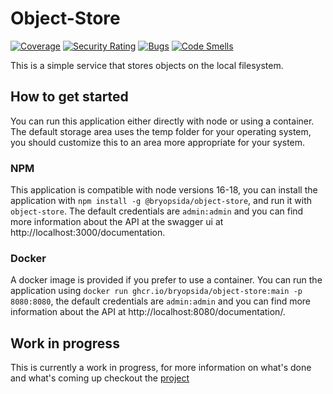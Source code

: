 # Object-Store

[![Coverage](https://sonarcloud.io/api/project_badges/measure?project=bryopsida_object-store&metric=coverage)](https://sonarcloud.io/summary/new_code?id=bryopsida_object-store) [![Security Rating](https://sonarcloud.io/api/project_badges/measure?project=bryopsida_object-store&metric=security_rating)](https://sonarcloud.io/summary/new_code?id=bryopsida_object-store) [![Bugs](https://sonarcloud.io/api/project_badges/measure?project=bryopsida_object-store&metric=bugs)](https://sonarcloud.io/summary/new_code?id=bryopsida_object-store) [![Code Smells](https://sonarcloud.io/api/project_badges/measure?project=bryopsida_object-store&metric=code_smells)](https://sonarcloud.io/summary/new_code?id=bryopsida_object-store)

This is a simple service that stores objects on the local filesystem.

## How to get started

You can run this application either directly with node or using a container. The default storage area uses the temp folder for your operating system, you should customize this to an area more appropriate for your system.

### NPM

This application is compatible with node versions 16-18, you can install the application with `npm install -g @bryopsida/object-store`, and run it with `object-store`. The default credentials are `admin:admin` and you can find more information about the API at the swagger ui at http://localhost:3000/documentation.

### Docker

A docker image is provided if you prefer to use a container. You can run the application using `docker run ghcr.io/bryopsida/object-store:main -p 8080:8080`, the default credentials are `admin:admin` and you can find more information about the API at http://localhost:8080/documentation/.

## Work in progress

This is currently a work in progress, for more information on what's done and what's coming up checkout the [project](https://github.com/users/bryopsida/projects/2/views/2)
